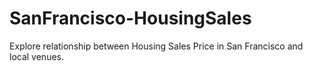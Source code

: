 # SanFrancisco-HousingSales
Explore relationship between Housing Sales Price in San Francisco and local venues.

